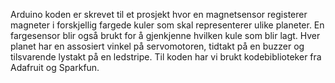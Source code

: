 Arduino koden er skrevet til et prosjekt hvor en magnetsensor registerer magneter i forskjellig fargede kuler som skal representerer ulike planeter. 
En fargesensor blir også brukt for å gjenkjenne hvilken kule som blir lagt. Hver planet har en assosiert vinkel på servomotoren, tidtakt på en buzzer og tilsvarende lystakt på en ledstripe.
Til koden har vi brukt kodebiblioteker fra Adafruit og Sparkfun.
